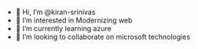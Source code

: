 - 👋 Hi, I’m @kiran-srinivas
- 👀 I’m interested in Modernizing web
- 🌱 I’m currently learning azure
- 💞️ I’m looking to collaborate on microsoft technologies


<!---
kiran-srinivas/kiran-srinivas is a ✨ special ✨ repository because its `README.md` (this file) appears on your GitHub profile.
You can click the Preview link to take a look at your changes.
--->
